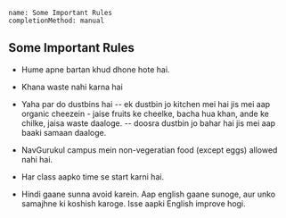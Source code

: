 ```ngMeta
name: Some Important Rules
completionMethod: manual
```


## Some Important Rules

- Hume apne bartan khud dhone hote hai.

- Khana waste nahi karna hai

- Yaha par do dustbins hai
-- ek dustbin jo kitchen mei hai jis mei aap organic cheezein - jaise fruits ke cheelke, bacha hua khan, ande ke chilke, jaisa waste daaloge. 
-- doosra dustbin jo bahar hai jis mei aap baaki samaan daaloge.

- NavGurukul campus mein non-vegeratian food (except eggs) allowed nahi hai.

- Har class aapko time se start karni hai.

- Hindi gaane sunna avoid karein. Aap english gaane sunoge, aur unko samajhne ki koshish karoge. Isse aapki English improve hogi.
